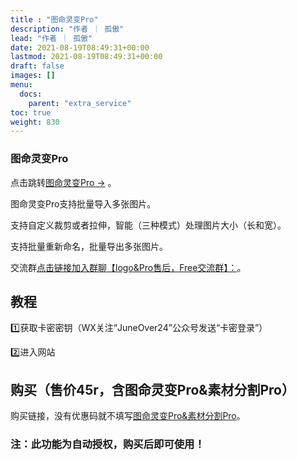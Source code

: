 ```yaml
---
title : "图命灵变Pro"
description: "作者 ｜ 孤傲"
lead: "作者 ｜ 孤傲"
date: 2021-08-19T08:49:31+00:00
lastmod: 2021-08-19T08:49:31+00:00
draft: false 
images: []
menu:
  docs:
    parent: "extra_service"
toc: true
weight: 830
---
```


### 图命灵变Pro

点击跳转[图命灵变Pro →](https://skin.gushao.club/docs/extra_service/PicMagicPro/) 。

图命灵变Pro支持批量导入多张图片。

支持自定义裁剪或者拉伸，智能（三种模式）处理图片大小（长和宽）。

支持批量重新命名，批量导出多张图片。

交流群[点击链接加入群聊【logo&Pro售后，Free交流群】：](https://qm.qq.com/q/BrPUdXGm6Q)。

## 教程

1️⃣获取卡密密钥（WX关注“JuneOver24”公众号发送“卡密登录”）

2️⃣进入网站

## 购买（售价45r，含图命灵变Pro&素材分割Pro）

购买链接，没有优惠码就不填写[图命灵变Pro&素材分割Pro](https://shop.gushao.club/buy/19)。

### 注：此功能为自动授权，购买后即可使用！
